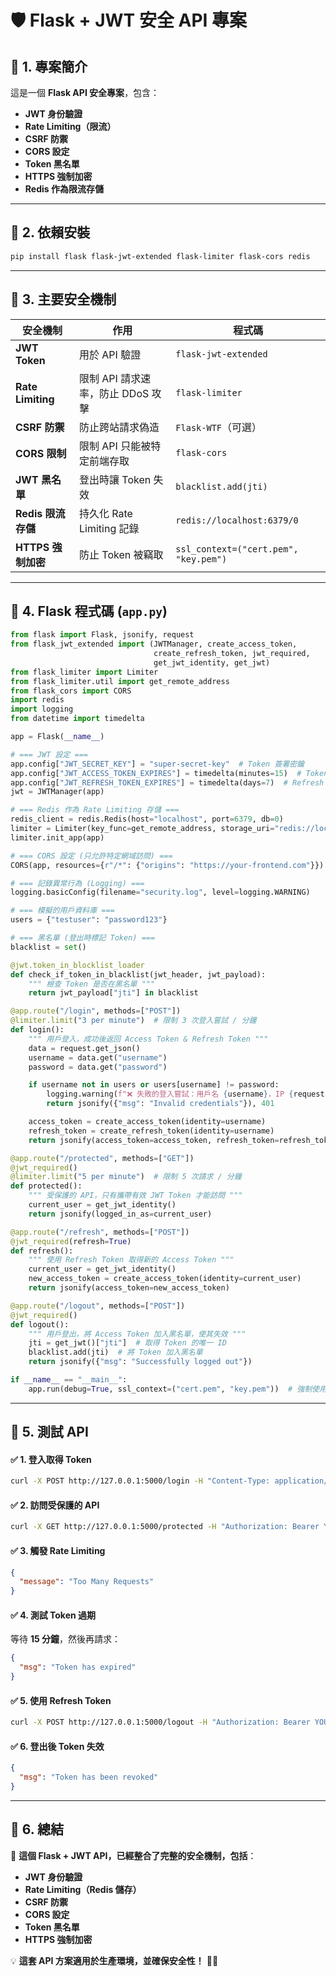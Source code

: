 # 🛡 Flask + JWT 安全 API 專案

## 📌 1. 專案簡介

這是一個 **Flask API 安全專案**，包含：

- **JWT 身份驗證**
- **Rate Limiting（限流）**
- **CSRF 防禦**
- **CORS 設定**
- **Token 黑名單**
- **HTTPS 強制加密**
- **Redis 作為限流存儲**

---

## 📌 2. 依賴安裝

```sh
pip install flask flask-jwt-extended flask-limiter flask-cors redis
```

---

## 📌 3. 主要安全機制

| **安全機制**       | **作用**                          | **程式碼**                            |
| ------------------ | --------------------------------- | ------------------------------------- |
| **JWT Token**      | 用於 API 驗證                     | `flask-jwt-extended`                  |
| **Rate Limiting**  | 限制 API 請求速率，防止 DDoS 攻擊 | `flask-limiter`                       |
| **CSRF 防禦**      | 防止跨站請求偽造                  | `Flask-WTF`（可選）                   |
| **CORS 限制**      | 限制 API 只能被特定前端存取       | `flask-cors`                          |
| **JWT 黑名單**     | 登出時讓 Token 失效               | `blacklist.add(jti)`                  |
| **Redis 限流存儲** | 持久化 Rate Limiting 記錄         | `redis://localhost:6379/0`            |
| **HTTPS 強制加密** | 防止 Token 被竊取                 | `ssl_context=("cert.pem", "key.pem")` |

---

## 📌 4. Flask 程式碼 (`app.py`)

```python
from flask import Flask, jsonify, request
from flask_jwt_extended import (JWTManager, create_access_token,
                                create_refresh_token, jwt_required,
                                get_jwt_identity, get_jwt)
from flask_limiter import Limiter
from flask_limiter.util import get_remote_address
from flask_cors import CORS
import redis
import logging
from datetime import timedelta

app = Flask(__name__)

# === JWT 設定 ===
app.config["JWT_SECRET_KEY"] = "super-secret-key"  # Token 簽署密鑰
app.config["JWT_ACCESS_TOKEN_EXPIRES"] = timedelta(minutes=15)  # Token 過期時間
app.config["JWT_REFRESH_TOKEN_EXPIRES"] = timedelta(days=7)  # Refresh Token 過期時間
jwt = JWTManager(app)

# === Redis 作為 Rate Limiting 存儲 ===
redis_client = redis.Redis(host="localhost", port=6379, db=0)
limiter = Limiter(key_func=get_remote_address, storage_uri="redis://localhost:6379/0")
limiter.init_app(app)

# === CORS 設定 (只允許特定網域訪問) ===
CORS(app, resources={r"/*": {"origins": "https://your-frontend.com"}})

# === 記錄異常行為 (Logging) ===
logging.basicConfig(filename="security.log", level=logging.WARNING)

# === 模擬的用戶資料庫 ===
users = {"testuser": "password123"}

# === 黑名單 (登出時標記 Token) ===
blacklist = set()

@jwt.token_in_blocklist_loader
def check_if_token_in_blacklist(jwt_header, jwt_payload):
    """ 檢查 Token 是否在黑名單 """
    return jwt_payload["jti"] in blacklist

@app.route("/login", methods=["POST"])
@limiter.limit("3 per minute")  # 限制 3 次登入嘗試 / 分鐘
def login():
    """ 用戶登入，成功後返回 Access Token & Refresh Token """
    data = request.get_json()
    username = data.get("username")
    password = data.get("password")

    if username not in users or users[username] != password:
        logging.warning(f"❌ 失敗的登入嘗試：用戶名 {username}，IP {request.remote_addr}")
        return jsonify({"msg": "Invalid credentials"}), 401

    access_token = create_access_token(identity=username)
    refresh_token = create_refresh_token(identity=username)
    return jsonify(access_token=access_token, refresh_token=refresh_token)

@app.route("/protected", methods=["GET"])
@jwt_required()
@limiter.limit("5 per minute")  # 限制 5 次請求 / 分鐘
def protected():
    """ 受保護的 API，只有攜帶有效 JWT Token 才能訪問 """
    current_user = get_jwt_identity()
    return jsonify(logged_in_as=current_user)

@app.route("/refresh", methods=["POST"])
@jwt_required(refresh=True)
def refresh():
    """ 使用 Refresh Token 取得新的 Access Token """
    current_user = get_jwt_identity()
    new_access_token = create_access_token(identity=current_user)
    return jsonify(access_token=new_access_token)

@app.route("/logout", methods=["POST"])
@jwt_required()
def logout():
    """ 用戶登出，將 Access Token 加入黑名單，使其失效 """
    jti = get_jwt()["jti"]  # 取得 Token 的唯一 ID
    blacklist.add(jti)  # 將 Token 加入黑名單
    return jsonify({"msg": "Successfully logged out"})

if __name__ == "__main__":
    app.run(debug=True, ssl_context=("cert.pem", "key.pem"))  # 強制使用 HTTPS
```

---

## 📌 5. 測試 API

#### ✅ 1. 登入取得 Token

```sh
curl -X POST http://127.0.0.1:5000/login -H "Content-Type: application/json" -d '{"username": "testuser", "password": "password123"}'
```

#### ✅ 2. 訪問受保護的 API

```sh
curl -X GET http://127.0.0.1:5000/protected -H "Authorization: Bearer YOUR_ACCESS_TOKEN"
```

#### ✅ 3. 觸發 Rate Limiting

```json
{
  "message": "Too Many Requests"
}
```

#### ✅ 4. 測試 Token 過期

等待 **15 分鐘**，然後再請求：

```json
{
  "msg": "Token has expired"
}
```

#### ✅ 5. 使用 Refresh Token

```sh
curl -X POST http://127.0.0.1:5000/logout -H "Authorization: Bearer YOUR_ACCESS_TOKEN"
```

#### ✅ 6. 登出後 Token 失效

```json
{
  "msg": "Token has been revoked"
}
```

---

## 📌 6. 總結

🚀 **這個 Flask + JWT API，已經整合了完整的安全機制，包括**：

- **JWT 身份驗證**
- **Rate Limiting（Redis 儲存）**
- **CSRF 防禦**
- **CORS 設定**
- **Token 黑名單**
- **HTTPS 強制加密**

💡 **這套 API 方案適用於生產環境，並確保安全性！** 🎯🔥
